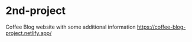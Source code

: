 # 2nd-project
Coffee Blog website with some additional information 
https://coffee-blog-project.netlify.app/ 
